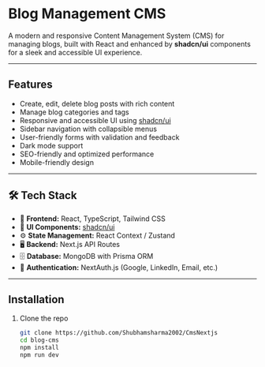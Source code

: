 # Blog Management CMS

A modern and responsive Content Management System (CMS) for managing blogs, built with React and enhanced by **shadcn/ui** components for a sleek and accessible UI experience.

---

## Features

- Create, edit, delete blog posts with rich content
- Manage blog categories and tags
- Responsive and accessible UI using [shadcn/ui](https://ui.shadcn.com/)
- Sidebar navigation with collapsible menus
- User-friendly forms with validation and feedback
- Dark mode support
- SEO-friendly and optimized performance
- Mobile-friendly design

---

## 🛠️ Tech Stack

- 🧩 **Frontend:** React, TypeScript, Tailwind CSS  
- 🧱 **UI Components:** [shadcn/ui](https://ui.shadcn.com)  
- ⚙️ **State Management:** React Context / Zustand  
- 🖥️ **Backend:** Next.js API Routes  
- 🗄️ **Database:** MongoDB with Prisma ORM  
- 🔐 **Authentication:** NextAuth.js (Google, LinkedIn, Email, etc.)

---


## Installation

1. Clone the repo  
   ```bash
   git clone https://github.com/Shubhamsharma2002/CmsNextjs
   cd blog-cms
   npm install
   npm run dev
   
   ```

   